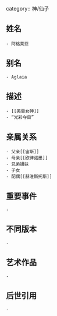 category:: 神/仙子
## 姓名
	- 阿格莱亚
## 别名
	- Aglaia
## 描述
	- [[美惠女神]]
	- “光彩夺目”
## 亲属关系
	- 父亲[[宙斯]]
	- 母亲[[欧律诺墨]]
	- 兄弟姐妹
	- 子女
	- 配偶[[赫淮斯托斯]]
## 重要事件
	-
## 不同版本
	-
## 艺术作品
	-
## 后世引用
	-
